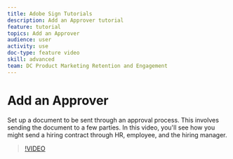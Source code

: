 ```yaml
---
title: Adobe Sign Tutorials
description: Add an Approver tutorial
feature: tutorial
topics: Add an Approver
audience: user
activity: use
doc-type: feature video
skill: advanced
team: DC Product Marketing Retention and Engagement
---
```


# Add an Approver

Set up a document to be sent through an approval process. This involves sending the document to a few parties. In this video, you'll see how you might send a hiring contract through HR, employee, and the hiring manager.

>[!VIDEO](https://video.tv.adobe.com/v/17367?hidetitle=true)
